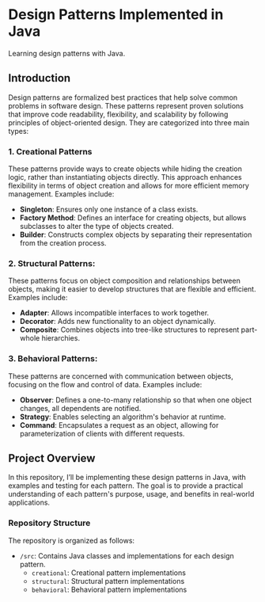 # Design Patterns Implemented in Java
Learning design patterns with Java.

## Introduction
Design patterns are formalized best practices that help solve common problems in software design. These patterns represent proven solutions that improve code readability, flexibility, and scalability by following principles of object-oriented design. They are categorized into three main types:

### 1. **Creational Patterns** 
These patterns provide ways to create objects while hiding the creation logic, rather than instantiating objects directly. This approach enhances flexibility in terms of object creation and allows for more efficient memory management. Examples include:

- **Singleton**: Ensures only one instance of a class exists.
- **Factory Method**: Defines an interface for creating objects, but allows subclasses to alter the type of objects created.
- **Builder**: Constructs complex objects by separating their representation from the creation process.

### 2. **Structural Patterns**: 
These patterns focus on object composition and relationships between objects, making it 
easier to develop structures that are flexible and efficient. Examples include:

- **Adapter**: Allows incompatible interfaces to work together.
- **Decorator**: Adds new functionality to an object dynamically.
- **Composite**: Combines objects into tree-like structures to represent part-whole hierarchies.

### 3. **Behavioral Patterns**: 
These patterns are concerned with communication between objects, focusing on the flow 
and control of data. Examples include:

- **Observer**: Defines a one-to-many relationship so that when one object changes, all dependents are notified.
- **Strategy**: Enables selecting an algorithm's behavior at runtime.
- **Command**: Encapsulates a request as an object, allowing for parameterization of clients with different requests.

## Project Overview
In this repository, I’ll be implementing these design patterns in Java, with examples and testing for each pattern. The 
goal is to provide a practical understanding of each pattern's purpose, usage, and benefits in real-world applications.

### Repository Structure
The repository is organized as follows:

- `/src`: Contains Java classes and implementations for each design pattern.
    - `creational`: Creational pattern implementations
    - `structural`: Structural pattern implementations
    - `behavioral`: Behavioral pattern implementations